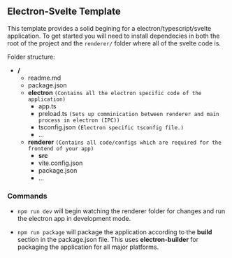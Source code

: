 ## Electron-Svelte Template

This template provides a solid begining for a electron/typescript/svelte
application. To get started you will need to install dependecies in both the
root of the project and the `renderer/` folder where all of the svelte code is.

Folder structure:

- **/**
  - readme.md
  - package.json
  - **electron** `(Contains all the electron specific code of the application)`
    - app.ts
    - preload.ts
      `(Sets up comminication between renderer and main process in electron (IPC))`
    - tsconfig.json `(Electron specific tsconfig file.)`
    - ...
  - **renderer**
    `(Contains all code/configs which are required for the frontend of your app)`
    - **src**
    - vite.config.json
    - package.json
    - ...

### Commands

- `npm run dev` will begin watching the renderer folder for changes and run the
  electron app in development mode.

- `npm run package` will package the application according to the **build**
  section in the package.json file. This uses **electron-builder** for packaging
  the application for all major platforms.
